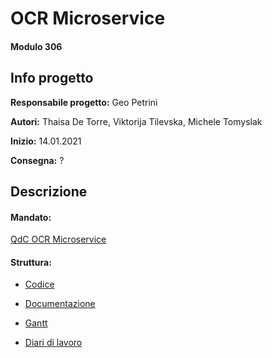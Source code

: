 # OCR Microservice
#### Modulo 306


## Info progetto
**Responsabile progetto:** Geo Petrini

**Autori:** Thaisa De Torre, Viktorija Tilevska, Michele Tomyslak

**Inizio:** 14.01.2021

**Consegna:** ?


## Descrizione


#### Mandato:
[QdC OCR Microservice](https://github.com/geo-petrini/ocr_microservice/blob/main/Documenti/QdC_SecondoSemestre(GP)_OCR%20Microservice.docx)

#### Struttura:
- [Codice](https://github.com/geo-petrini/ocr_microservice/blob/main/src/)

- [Documentazione](https://github.com/geo-petrini/ocr_microservice/blob/main/Documenti/Documentazione_ocr_microservice.docx)

- [Gantt](https://github.com/geo-petrini/ocr_microservice/tree/main/Documenti/Gantt_preventivo.mppt)

- [Diari di lavoro](https://github.com/geo-petrini/ocr_microservice/tree/main/Diario/)

